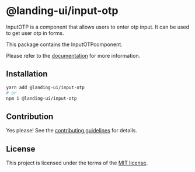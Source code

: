 # @landing-ui/input-otp

InputOTP is a component that allows users to enter otp input. It can be used to get user otp in forms.

This package contains the InputOTPcomponent.

Please refer to the [documentation](https://landing-ui.vercel.app/docs/components/input-otp) for more information.

## Installation

```sh
yarn add @landing-ui/input-otp
# or
npm i @landing-ui/input-otp
```

## Contribution

Yes please! See the
[contributing guidelines](https://github.com/PanagiotisPitsikoulis/landing.ui/blob/master/CONTRIBUTING.md)
for details.

## License

This project is licensed under the terms of the
[MIT license](https://github.com/PanagiotisPitsikoulis/landing.ui/blob/master/LICENSE).
